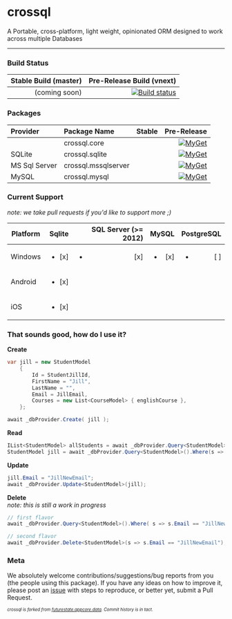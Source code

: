 crossql
============

A Portable, cross-platform, light weight, opinionated ORM designed to work across multiple Databases 

----

### Build Status ###

| Stable Build (master) | Pre-Release Build (vnext) |
| --------------------: | ------------------------: |
|     (coming soon)     | [![Build status](https://ci.appveyor.com/api/projects/status/25stvaknw7vrpjhc?svg=true)](https://ci.appveyor.com/project/ChaseFlorell/crossql) |

### Packages ###

| Provider | Package Name | Stable | Pre-Release |
| :------- | :----------- | -----: | ----------: |
|          | crossql.core |      | [![MyGet](https://img.shields.io/myget/crossql/vpre/crossql.core.svg?style=flat-square&label=myget)](https://www.myget.org/feed/crossql/package/nuget/crossql.core)
| SQLite   | crossql.sqlite |      | [![MyGet](https://img.shields.io/myget/crossql/vpre/crossql.sqlite.svg?style=flat-square&label=myget)](https://www.myget.org/feed/crossql/package/nuget/crossql.sqlite)
| MS Sql Server   | crossql.mssqlserver |      | [![MyGet](https://img.shields.io/myget/crossql/vpre/crossql.mssqlserver.svg?style=flat-square&label=myget)](https://www.myget.org/feed/crossql/package/nuget/crossql.mssqlserver)
| MySQL   | crossql.mysql |      | [![MyGet](https://img.shields.io/myget/crossql/vpre/crossql.mysql.svg?style=flat-square&label=myget)](https://www.myget.org/feed/crossql/package/nuget/crossql.mysql)


### Current Support ###

*note: we take pull requests if you'd like to support more ;)* 

| Platform      | Sqlite                  | SQL Server (>= 2012)    | MySQL                    | PostgreSQL                   |
| ------------- | ----------------------: | ----------------------: | -----------------------: | ----------------------: |
| Windows       | <ul><li> [x] </li></ul> | <ul><li> [x] </li></ul> | <ul><li> [x] </li></ul>  | <ul><li> [ ] </li></ul> |
| Android       | <ul><li> [x] </li></ul> |                         |                          |                         |
| iOS           | <ul><li> [x] </li></ul> |                         |                          |                         |

### That sounds good, how do I use it? ###

<!--
We're working on building out the [Wiki](https://github.com/crossql/crossql/wiki), so more information will be found there. 

To get started, can either compile the project yourself. Simply clone the project to your Windows computer (we're currently using MSBuild and Powershell for our builds), and run the `build.ps1` script. From there you can either grab the dll's out of the `build-artifacts\output` directory, or scoop the nupkg out of the `build-artifacts` directory and drop it in your local nuget package source. 

Or you can just grab it from Nuget.org

    > Install-Package crossql

To give you a taste of what it looks like, here are some examples of CRUD operations.

-->

**Create**

```csharp
var jill = new StudentModel
    {
        Id = StudentJillId,
        FirstName = "Jill",
        LastName = "",
        Email = JillEmail,
        Courses = new List<CourseModel> { englishCourse },
    };

await _dbProvider.Create( jill );
```

**Read**

```csharp
IList<StudentModel> allStudents = await _dbProvider.Query<StudentModel>().ToListAsync();
StudentModel jill = await _dbProvider.Query<StudentModel>().Where(s => s.Email == "JillEmail").FirstOrDefaultAsync();
```
**Update**

```csharp
jill.Email = "JillNewEmail";
await _dbProvider.Update<StudentModel>(jill);
```

**Delete**  
*note: this is still a work in progress*

```csharp
// first flavor
await _dbProvider.Query<StudentModel>().Where( s => s.Email == "JillNewEmail" ).Delete();

// second flavor
await _dbProvider.Delete<StudentModel>(s => s.Email == "JillNewEmail");
```

### Meta ###

We absolutely welcome contributions/suggestions/bug reports from you (the people using this package). If you have any ideas on how to improve it, please post an [issue](https://github.com/crossql/crossql/issues) with steps to reproduce, or better yet, submit a Pull Request.  

<sub><sup>_*crossql* is forked from [futurestate.appcore.data](https://github.com/futurestatemobile/appcore.data). Commit history is in tact._</sup></sub>